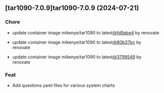 

## [tar1090-7.0.9]tar1090-7.0.9 (2024-07-21)

### Chore



- update container image mikenye/tar1090 to latest[@fd9abe4](https://github.com/fd9abe4) by renovate

- update container image mikenye/tar1090 to latest[@80b37bc](https://github.com/80b37bc) by renovate

- update container image mikenye/tar1090 to latest[@3799549](https://github.com/3799549) by renovate

### Feat



- Add questions.yaml files for various system charts